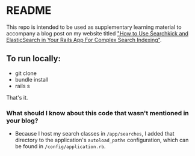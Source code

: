 # README

This repo is intended to be used as supplementary learning material to accompany a blog post on my website titled 
["How to Use Searchkick and ElasticSearch in Your Rails App For Complex Search Indexing"](http://aimeeault.com/2016/02/05/how-to-use-searchkick-and-elasticsearch-in-your-rails-app-for-complex-search-indexing/).

## To run locally:

* git clone
* bundle install
* rails s

That's it.

### What should I know about this code that wasn't mentioned in your blog?
* Because I host my search classes in `/app/searches`, I added that directory to the application's `autoload_paths` configuration, which can be found in `/config/application.rb`. 

